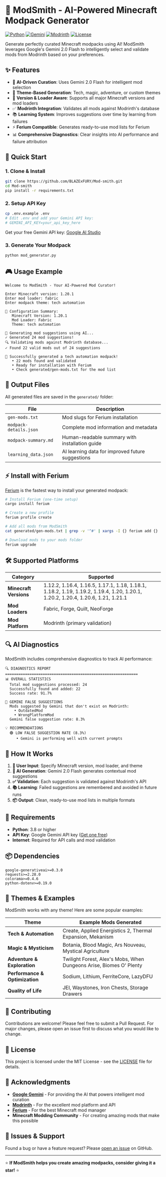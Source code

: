 # 🤖 ModSmith - AI-Powered Minecraft Modpack Generator

[![Python](https://img.shields.io/badge/Python-3.8+-blue.svg)](https://python.org)
[![Gemini](https://img.shields.io/badge/Powered%20by-Gemini%202.0%20Flash-orange.svg)](https://ai.google.dev/)
[![Modrinth](https://img.shields.io/badge/Validated%20on-Modrinth-green.svg)](https://modrinth.com)
[![License](https://img.shields.io/badge/License-MIT-yellow.svg)](LICENSE)

Generate perfectly curated Minecraft modpacks using AI! ModSmith leverages Google's Gemini 2.0 Flash to intelligently select and validate mods from Modrinth based on your preferences.

## ✨ Features

- 🧠 **AI-Driven Curation**: Uses Gemini 2.0 Flash for intelligent mod selection
- 🎯 **Theme-Based Generation**: Tech, magic, adventure, or custom themes
- 🔧 **Version & Loader Aware**: Supports all major Minecraft versions and mod loaders
- ✅ **Modrinth Integration**: Validates all mods against Modrinth's database
- 📚 **Learning System**: Improves suggestions over time by learning from failures
- ⚡ **Ferium Compatible**: Generates ready-to-use mod lists for Ferium
- 📊 **Comprehensive Diagnostics**: Clear insights into AI performance and failure attribution

## 🚀 Quick Start

### 1. Clone & Install
```bash
git clone https://github.com/BLAZExFURY/Mod-smith.git
cd Mod-smith
pip install -r requirements.txt
```

### 2. Setup API Key
```bash
cp .env.example .env
# Edit .env and add your Gemini API key:
# GEMINI_API_KEY=your_api_key_here
```

Get your free Gemini API key: [Google AI Studio](https://makersuite.google.com/app/apikey)

### 3. Generate Your Modpack
```bash
python mod_generator.py
```

## 🎮 Usage Example

```
Welcome to ModSmith - Your AI-Powered Mod Curator!

Enter Minecraft version: 1.20.1
Enter mod loader: fabric  
Enter modpack theme: tech automation

🎯 Configuration Summary:
   Minecraft Version: 1.20.1
   Mod Loader: Fabric
   Theme: tech automation

🤖 Generating mod suggestions using AI...
✓ Generated 24 mod suggestions!
🔍 Validating mods against Modrinth database...
✓ Found 22 valid mods out of 24 suggestions

🎉 Successfully generated a tech automation modpack!
   • 22 mods found and validated
   • Ready for installation with Ferium
   • Check generated/gen-mods.txt for the mod list
```

## 📁 Output Files

All generated files are saved in the `generated/` folder:

| File | Description |
|------|-------------|
| `gen-mods.txt` | Mod slugs for Ferium installation |
| `modpack-details.json` | Complete mod information and metadata |
| `modpack-summary.md` | Human-readable summary with installation guide |
| `learning_data.json` | AI learning data for improved future suggestions |

## ⚡ Install with Ferium

[Ferium](https://github.com/gorilla-devs/ferium) is the fastest way to install your generated modpack:

```bash
# Install Ferium (one-time setup)
cargo install ferium

# Create a new profile
ferium profile create

# Add all mods from ModSmith
cat generated/gen-mods.txt | grep -v '^#' | xargs -I {} ferium add {}

# Download mods to your mods folder
ferium upgrade
```

## 🛠️ Supported Platforms

| Category | Supported |
|----------|-----------|
| **Minecraft Versions** | 1.12.2, 1.16.4, 1.16.5, 1.17.1, 1.18, 1.18.1, 1.18.2, 1.19, 1.19.2, 1.19.4, 1.20, 1.20.1, 1.20.2, 1.20.4, 1.20.6, 1.21, 1.21.1 |
| **Mod Loaders** | Fabric, Forge, Quilt, NeoForge |
| **Mod Platform** | Modrinth (primary validation) |

## 🔍 AI Diagnostics

ModSmith includes comprehensive diagnostics to track AI performance:

```
🔍 DIAGNOSTICS REPORT
============================================================
📊 OVERALL STATISTICS
  Total mod suggestions processed: 24
  Successfully found and added: 22
  Success rate: 91.7%

🤖 GEMINI FALSE SUGGESTIONS
  Mods suggested by Gemini that don't exist on Modrinth:
    • OutdatedMod
    • WrongPlatformMod
  Gemini false suggestion rate: 8.3%

💡 RECOMMENDATIONS
  🟢 LOW FALSE SUGGESTION RATE (8.3%)
     • Gemini is performing well with current prompts
```

## 🧠 How It Works

1. **🎯 User Input**: Specify Minecraft version, mod loader, and theme
2. **🤖 AI Generation**: Gemini 2.0 Flash generates contextual mod suggestions
3. **✅ Validation**: Each suggestion is validated against Modrinth's API
4. **📚 Learning**: Failed suggestions are remembered and avoided in future runs
5. **📦 Output**: Clean, ready-to-use mod lists in multiple formats

## 🔧 Requirements

- **Python**: 3.8 or higher
- **API Key**: Google Gemini API key ([Get one free](https://makersuite.google.com/app/apikey))
- **Internet**: Required for API calls and mod validation

## 📦 Dependencies

```
google-generativeai>=0.3.0
requests>=2.28.0
colorama>=0.4.6
python-dotenv>=0.19.0
```

## 🎨 Themes & Examples

ModSmith works with any theme! Here are some popular examples:

| Theme | Example Mods Generated |
|-------|----------------------|
| **Tech & Automation** | Create, Applied Energistics 2, Thermal Expansion, Mekanism |
| **Magic & Mysticism** | Botania, Blood Magic, Ars Nouveau, Mystical Agriculture |
| **Adventure & Exploration** | Twilight Forest, Alex's Mobs, When Dungeons Arise, Biomes O' Plenty |
| **Performance & Optimization** | Sodium, Lithium, FerriteCore, LazyDFU |
| **Quality of Life** | JEI, Waystones, Iron Chests, Storage Drawers |

## 🤝 Contributing

Contributions are welcome! Please feel free to submit a Pull Request. For major changes, please open an issue first to discuss what you would like to change.

## 📝 License

This project is licensed under the MIT License - see the [LICENSE](LICENSE) file for details.

## 🌟 Acknowledgments

- **[Google Gemini](https://ai.google.dev/)** - For providing the AI that powers intelligent mod curation
- **[Modrinth](https://modrinth.com)** - For the excellent mod platform and API
- **[Ferium](https://github.com/gorilla-devs/ferium)** - For the best Minecraft mod manager
- **Minecraft Modding Community** - For creating amazing mods that make this possible

## 🐛 Issues & Support

Found a bug or have a feature request? Please [open an issue](https://github.com/BLAZExFURY/Mod-smith/issues) on GitHub.

---

⭐ **If ModSmith helps you create amazing modpacks, consider giving it a star!** ⭐
